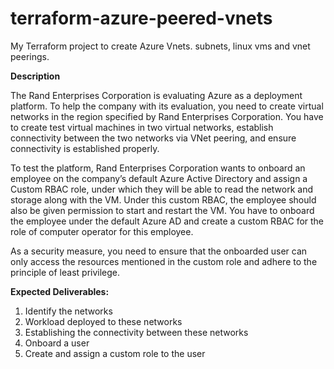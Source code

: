 # terraform-azure-peered-vnets
My Terraform project to create Azure Vnets. subnets, linux vms and vnet peerings.

**Description**

The Rand Enterprises Corporation is evaluating Azure as a deployment platform. To help the company with its evaluation, you need to create virtual networks in the region specified by Rand Enterprises Corporation. You have to create test virtual machines in two virtual networks, establish connectivity between the two networks via VNet peering, and ensure connectivity is established properly.

To test the platform, Rand Enterprises Corporation wants to onboard an employee on the company’s default Azure Active Directory and assign a Custom RBAC role, under which they will be able to read the network and storage along with the VM. Under this custom RBAC, the employee should also be given permission to start and restart the VM. You have to onboard the employee under the default Azure AD and create a custom RBAC for the role of computer operator for this employee.

As a security measure, you need to ensure that the onboarded user can only access the resources mentioned in the custom role and adhere to the principle of least privilege.

**Expected Deliverables:**

1. Identify the networks
2. Workload deployed to these networks
3. Establishing the connectivity between these networks
4. Onboard a user
5. Create and assign a custom role to the user

